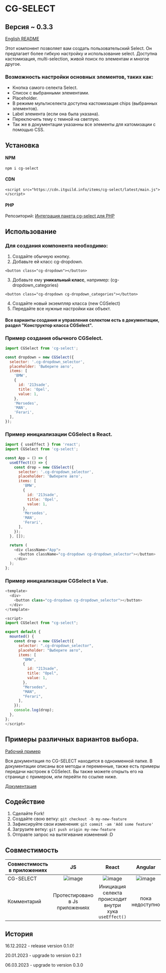 # CG-SELECT

## Версия ~ 0.3.3

<a href="https://github.com/apuc/cg-select/blob/main/README.md">English README</a>

Этот компонент позволяет вам создать пользовательский Select. Он предлагает более гибкую настройку и использование select.
Доступна кастомизация, multi-selection, живой поиск по элементам и многое другое.

### Возможность настройки основных элементов, таких как:

- Кнопка самого селекта Select.
- Список с выбранными элементами.
- Placeholder.
- В режиме мультиселекта доступна кастомизация chips (выбранных элементов).
- Label элемента (если она была указана).
- Переключить тему с темной на светлую.
- Так же в документации указанны все элементы для катомизации с помощью CSS.

## Установка

#### NPM

```
npm i cg-select
```

#### CDN

```
<script src="https://cdn.itguild.info/items/cg-select/latest/main.js"></script>
```

#### PHP

Репозиторий: <a href="https://git.itguild.info/apuc/php-cg-select-v2">Интеграция пакета cg-select для PHP</a>

## Использование

### Для создания компонента необходимо:

1. Создайте обычную кнопку.
2. Добавьте ей класс cg-dropdown.

```
<button class="cg-dropdown"></button>
```

3. Добавьте ему **уникальный класс**,
   например: (cg-dropdown_categories)

```
<button class="cg-dropdown cg-dropdown_categories"></button>
```

4. Создайте новый экземпляр класса (new CGSelect)
5. Передайте все нужные настройки как объект.

#### Все варианты создания и управления селектом есть в документации, раздел "Конструктор класса CGSelect".

### Пример создания обычного CGSelect.

```javascript
import CGSelect from 'cg-select';

const dropdown = new CGSelect({
  selector: '.cg-dropdown_selector',
  placeholder: 'Выберите авто',
  items: [
    'BMW',
    {
      id: '213sade',
      title: 'Opel',
      value: 1,
    },
    'Mersedes',
    'MAN',
    'Ferari',
  ],
});
```

### Пример инициализации CGSelect в React.

```javascript
import { useEffect } from 'react';
import CGSelect from 'cg-select';

const App = () => {
  useEffect(() => {
    const drop = new CGSelect({
      selector: '.cg-dropdown_selector',
      placeholder: 'Выберите авто',
      items: [
        'BMW',
        {
          id: '213sade',
          title: 'Opel',
          value: 1,
        },
        'Mersedes',
        'MAN',
        'Ferari',
      ],
    });
  }, []);

  return (
    <div className="App">
      <button className="cg-dropdown cg-dropdown_selector"></button>
    </div>
  );
};
```

### Пример инициализации CGSelect в Vue.

```javascript
<template>
  <div>
    <button class="cg-dropdown cg-dropdown_selector"></button>
  </div>
</template>

<script>
import CGSelect from "cg-select";

export default {
  mounted() {
    const drop = new CGSelect({
      selector: ".cg-dropdown_selector",
      placeholder: "Выберите авто",
      items: [
        "BMW",
        {
          id: "213sade",
          title: "Opel",
          value: 1,
        },
        "Mersedes",
        "MAN",
        "Ferari",
      ],
    });
    console.log(drop);
  },
};
</script>
```

## Примеры различных вариантов выбора.

<a href="https://cg-select.itguild.info/">Рабочий пример</a>

Вся документация по CG-SELECT находится в одноименной папке. В документации описаны все методы и переменные, также есть примеры передачи настроек в CGSelect. Вы также можете открыть его на странице с примером, или перейти по ссылке ниже.

<a href="https://cg-select.itguild.info/up_/documentation/index.html">Документация</a>

## Содействие

1. Сделайте Fork!
2. Создайте свою ветку: `git checkout -b my-new-feature`
3. Зафиксируйте свои изменения: `git commit -am 'Add some feature'`
4. Загрузите ветку: `git push origin my-new-feature`
5. Отправте запрос на вытягивание изменений :D

## Совместимость

| Совместимость в приложениях |                                    JS                                    |                                  React                                   |                                 Angular                                 |                                   Vue                                    |
| --------------------------- | :----------------------------------------------------------------------: | :----------------------------------------------------------------------: | :---------------------------------------------------------------------: | :----------------------------------------------------------------------: |
| CG-SELECT                   | ![image](https://github.com/apuc/cg-select/blob/main/src/images/yes.png) | ![image](https://github.com/apuc/cg-select/blob/main/src/images/yes.png) | ![image](https://github.com/apuc/cg-select/blob/main/src/images/no.png) | ![image](https://github.com/apuc/cg-select/blob/main/src/images/yes.png) |
| Комментарий                 |                     Протестировано в Js приложениях                      |          Инициация селекта происходит внутри хука `useEffect()`          |                             пока недоступно                             |           Инициация селекта происходит внутри хука `mounted()`           |

## История

16.12.2022 - release version 0.1.0!

20.01.2023 - upgrade to version 0.2.1

06.03.2023 - upgrade to version 0.3.0

